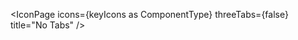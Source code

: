 <script lang="ts">
  import type { ComponentType } from 'svelte';
  import { IconPage, filterStringKeys } from 'runes-webkit'
  import * as icons from '$lib'

  const keyIcons = filterStringKeys(icons);

</script>

<IconPage icons={keyIcons as ComponentType} threeTabs={false} title="No Tabs" />